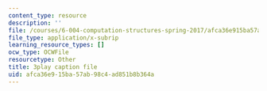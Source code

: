 ```yaml
---
content_type: resource
description: ''
file: /courses/6-004-computation-structures-spring-2017/afca36e915ba57ab98c4ad851b8b364a_O6yw1qkECig.vtt
file_type: application/x-subrip
learning_resource_types: []
ocw_type: OCWFile
resourcetype: Other
title: 3play caption file
uid: afca36e9-15ba-57ab-98c4-ad851b8b364a
---
```

